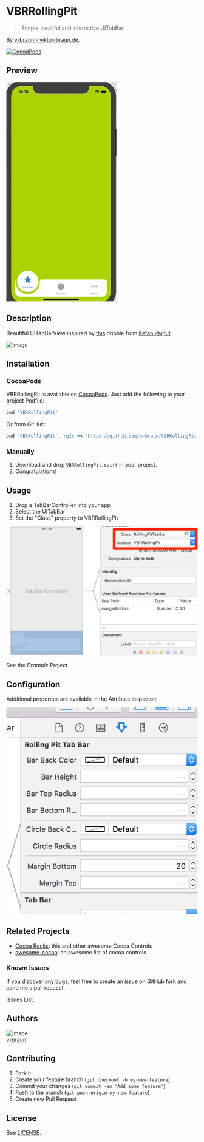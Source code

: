 # VBRRollingPit
> Simple, beatiful and interactive UITabBar

By [v-braun - viktor-braun.de](https://viktor-braun.de).

[![CocoaPods](https://img.shields.io/cocoapods/v/VBRRollingPit.svg)](https://cocoapods.org/pods/VBRRollingPit)

## Preview
![image](screen.gif)

## Description
Beautiful UITabBarView inspired by [this](https://dribbble.com/shots/4844696-Tab-bar-interaction-with-animated-icons) dribble from [Ketan Rajput](https://twitter.com/Ketan_MI)

![image](https://cdn.dribbble.com/users/1233499/screenshots/4844696/preview.gif)


## Installation

### CocoaPods
VBRRollingPit is available on [CocoaPods](http://cocoapods.org). Just add the following to your project Podfile:

```ruby
pod 'VBRRollingPit'
```

Or from GitHub:

```ruby
pod 'VBRRollingPit', :git => 'https://github.com/v-braun/VBRRollingPit.git'
```

### Manually
1. Download and drop ```VBRRollingPit.swift``` in your project.  
2. Congratulations!  

## Usage

1. Drop a TabBarController into your app
2. Select the UITabBar 
3. Set the "Class" property to VBRRollingPit

![image](set-class.jpg)

See the *Example* Project.


## Configuration
Additional properties are available in the Attribute inspector:

![image](attribute-inspector.jpg)


## Related Projects
- [Cocoa Rocks](https://cocoa.rocks/): this and other awesome Cocoa Controls
- [awesome-cocoa](https://github.com/v-braun/awesome-cocoa): an awesome list of cocoa controls

### Known Issues

If you discover any bugs, feel free to create an issue on GitHub fork and
send me a pull request.

[Issues List](https://github.com/v-braun/VBRRollingPit/issues).

## Authors

![image](https://avatars3.githubusercontent.com/u/4738210?v=3&s=50)  
[v-braun](https://github.com/v-braun/)



## Contributing

1. Fork it
2. Create your feature branch (`git checkout -b my-new-feature`)
3. Commit your changes (`git commit -am 'Add some feature'`)
4. Push to the branch (`git push origin my-new-feature`)
5. Create new Pull Request


## License

See [LICENSE](https://github.com/v-braun/VBRRollingPit/blob/master/LICENSE).

